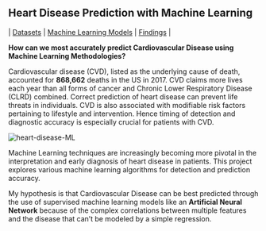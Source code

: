 ##                                                    Heart Disease Prediction with Machine Learning

                                              
| [Datasets](./Datasets.md)       | [Machine Learning Models](./MLModels.md)      | [Findings](./Findings.md)         |


**How can we most accurately predict Cardiovascular Disease using Machine Learning Methodologies?**

Cardiovascular disease (CVD), listed as the underlying cause of death, accounted for **868,662** deaths in the US in 2017. CVD claims more lives each year than all forms of cancer and Chronic Lower Respiratory Disease (CLRD) combined. Correct prediction of heart disease can prevent life threats in individuals. CVD is also associated with modifiable risk factors pertaining to lifestyle and intervention. Hence timing of detection and diagnostic accuracy is especially crucial for patients with CVD. 


![heart-disease-ML](https://user-images.githubusercontent.com/85214375/155653304-5f12c8b4-4e30-4a70-9139-4058f1b7d00d.jpeg)


Machine Learning techniques are increasingly becoming more pivotal in the interpretation and early diagnosis of heart disease in patients. This project explores various machine learning algorithms for detection and prediction accuracy.  

My hypothesis is that Cardiovascular Disease can be best predicted through the use of supervised machine learning models like an **Artificial Neural Network** because of the complex correlations between multiple features and the disease that can’t be modeled by a simple regression.
